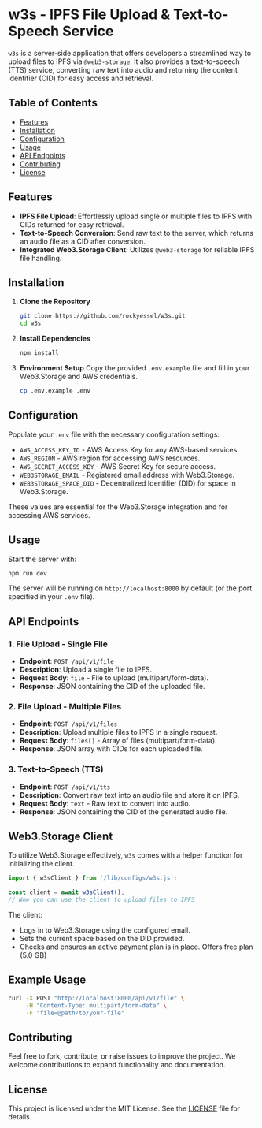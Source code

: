 # w3s - IPFS File Upload & Text-to-Speech Service

`w3s` is a server-side application that offers developers a streamlined way to upload files to IPFS via `@web3-storage`. It also provides a text-to-speech (TTS) service, converting raw text into audio and returning the content identifier (CID) for easy access and retrieval.

## Table of Contents
- [Features](#features)
- [Installation](#installation)
- [Configuration](#configuration)
- [Usage](#usage)
- [API Endpoints](#api-endpoints)
- [Contributing](#contributing)
- [License](#license)

## Features
- **IPFS File Upload**: Effortlessly upload single or multiple files to IPFS with CIDs returned for easy retrieval.
- **Text-to-Speech Conversion**: Send raw text to the server, which returns an audio file as a CID after conversion.
- **Integrated Web3.Storage Client**: Utilizes `@web3-storage` for reliable IPFS file handling.

## Installation

1. **Clone the Repository**
   ```bash
   git clone https://github.com/rockyessel/w3s.git
   cd w3s
   ```

2. **Install Dependencies**
   ```bash
   npm install
   ```

3. **Environment Setup**
   Copy the provided `.env.example` file and fill in your Web3.Storage and AWS credentials.

   ```bash
   cp .env.example .env
   ```

## Configuration

Populate your `.env` file with the necessary configuration settings:

- `AWS_ACCESS_KEY_ID` - AWS Access Key for any AWS-based services.
- `AWS_REGION` - AWS region for accessing AWS resources.
- `AWS_SECRET_ACCESS_KEY` - AWS Secret Key for secure access.
- `WEB3STORAGE_EMAIL` - Registered email address with Web3.Storage.
- `WEB3STORAGE_SPACE_DID` - Decentralized Identifier (DID) for space in Web3.Storage.

These values are essential for the Web3.Storage integration and for accessing AWS services.

## Usage

Start the server with:
```bash
npm run dev
```

The server will be running on `http://localhost:8000` by default (or the port specified in your `.env` file).

## API Endpoints

### 1. File Upload - Single File
- **Endpoint**: `POST /api/v1/file`
- **Description**: Upload a single file to IPFS.
- **Request Body**: `file` - File to upload (multipart/form-data).
- **Response**: JSON containing the CID of the uploaded file.

### 2. File Upload - Multiple Files
- **Endpoint**: `POST /api/v1/files`
- **Description**: Upload multiple files to IPFS in a single request.
- **Request Body**: `files[]` - Array of files (multipart/form-data).
- **Response**: JSON array with CIDs for each uploaded file.

### 3. Text-to-Speech (TTS)
- **Endpoint**: `POST /api/v1/tts`
- **Description**: Convert raw text into an audio file and store it on IPFS.
- **Request Body**: `text` - Raw text to convert into audio.
- **Response**: JSON containing the CID of the generated audio file.

## Web3.Storage Client

To utilize Web3.Storage effectively, `w3s` comes with a helper function for initializing the client.

```javascript
import { w3sClient } from '/lib/configs/w3s.js';

const client = await w3sClient();
// Now you can use the client to upload files to IPFS
```

The client:
- Logs in to Web3.Storage using the configured email.
- Sets the current space based on the DID provided.
- Checks and ensures an active payment plan is in place. Offers free plan (5.0 GB)

## Example Usage

```bash
curl -X POST "http://localhost:8000/api/v1/file" \
     -H "Content-Type: multipart/form-data" \
     -F "file=@path/to/your-file"
```

## Contributing

Feel free to fork, contribute, or raise issues to improve the project. We welcome contributions to expand functionality and documentation.

## License

This project is licensed under the MIT License. See the [LICENSE](LICENSE) file for details.